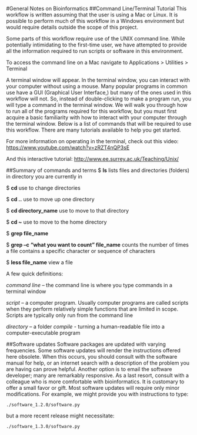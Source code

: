 #General Notes on Bioinformatics
##Command Line/Terminal Tutorial
This workflow is written assuming that the user is using a Mac or Linux.  It is possible to perform much of this workflow in a Windows environment but would require details outside the scope of this project.

Some parts of this workflow require use of the UNIX command line. While potentially intimidating to the first-time user, we have attempted to provide all the information required to run scripts or software in this environment.

To access the command line on a Mac navigate to Applications > Utilities > Terminal

A terminal window will appear. In the terminal window, you can interact with your computer without using a mouse. Many popular programs in common use have a GUI (Graphical User Interface,) but many of the ones used in this workflow will not. So, instead of double-clicking to make a program run, you will type a command in the terminal window. We will walk you through how to run all of the programs required for this workflow, but you must first acquire a basic familiarity with how to interact with your computer through the terminal window. Below is a list of commands that will be required to use this workflow. There are many tutorials available to help you get started. 

For more information on operating in the terminal, check out
this video:
https://www.youtube.com/watch?v=zRZT4nQP3sE

And this interactive tutorial:
http://www.ee.surrey.ac.uk/Teaching/Unix/


##Summary of commands and terms
$ **ls**			lists files and directories (folders) in directory you are currently in

$ **cd**			use to change directories

$ **cd ..**    			use to move up one directory

$ **cd directory_name** 	use to move to that directory

$ **cd ~**			use to move to the home directory	

$ **grep file_name**

$ **grep –c “what you want to count” file_name** 	counts the number of times a file 
contains a specific character or sequence of characters

$ **less file_name**					view a file

A few quick definitions:

_command line_ – the command line is where you type commands in a terminal window

_script_ – a computer program. Usually computer programs are called scripts when they perform relatively simple functions that are limited in scope. Scripts are typically only run from the command line

_directory_ – a folder
_compile_ - turning a human-readable file into a computer-executable program


##Software updates
Software packages are updated with varying frequencies. Some software updates will render the instructions offered here obsolete. When this occurs, you should consult with the software manual for help, or an internet search with a description of the problem you are having can prove helpful. Another option is to email the software developer; many are remarkably responsive. As a last resort, consult with a colleague who is more comfortable with bioinformatics. It is customary to offer a small favor or gift. Most software updates will require only minor modifications. For example, we might provide you with instructions to type:

    ./software_1.2.0/software.py
but a more recent release might necessitate:

    ./software_1.3.0/software.py